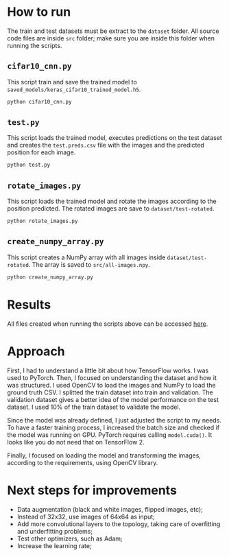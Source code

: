 # How to run

The train and test datasets must be extract to the `dataset` folder. All source code files are inside `src` folder; make sure you are inside this folder when running the scripts.

## `cifar10_cnn.py`

This script train and save the trained model to `saved_models/keras_cifar10_trained_model.h5`.

```bash
python cifar10_cnn.py
```

## `test.py`

This script loads the trained model, executes predictions on the test dataset and creates the `test.preds.csv` file with the images and the predicted position for each image.

```bash
python test.py
```

## `rotate_images.py`

This script loads the trained model and rotate the images according to the position predicted. The rotated images are save to `dataset/test-rotated`.

```bash
python rotate_images.py
```

## `create_numpy_array.py`

This script creates a NumPy array with all images inside `dataset/test-rotated`. The array is saved to `src/all-images.npy`.

```bash
python create_numpy_array.py
```

# Results

All files created when running the scripts above can be accessed [here](https://github.com/claudioscheer/test-dl-position/releases/tag/assignment-2).

# Approach

First, I had to understand a little bit about how TensorFlow works. I was used to PyTorch. Then, I focused on understanding the dataset and how it was structured. I used OpenCV to load the images and NumPy to load the ground truth CSV. I splitted the train dataset into train and validation. The validation dataset gives a better idea of the model performance on the test dataset. I used 10% of the train dataset to validate the model.

Since the model was already defined, I just adjusted the script to my needs. To have a faster training process, I increased the batch size and checked if the model was running on GPU. PyTorch requires calling `model.cuda()`. It looks like you do not need that on TensorFlow 2.

Finally, I focused on loading the model and transforming the images, according to the requirements, using OpenCV library.

# Next steps for improvements

- Data augmentation (black and white images, flipped images, etc);
- Instead of 32x32, use images of 64x64 as input;
- Add more convolutional layers to the topology, taking care of overfitting and underfitting problems;
- Test other optimizers, such as Adam;
- Increase the learning rate;
